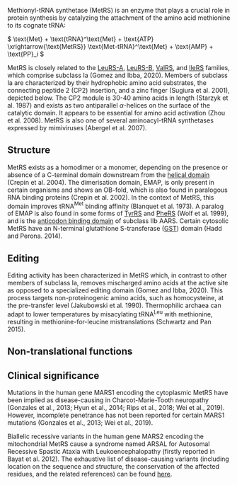 
Methionyl-tRNA synthetase (MetRS) is an enzyme that plays a crucial role in protein synthesis by catalyzing the attachment of the amino acid methionine to its cognate tRNA:





$ \text{Met} + \text{tRNA}^\text{Met} + \text{ATP} \xrightarrow{\text{MetRS}} \text{Met-tRNA}^\text{Met} + \text{AMP} + \text{PP}_i  $



MetRS is closely related to the [LeuRS-A](/class1/leu2), [LeuRS-B](/class1/leu1), [ValRS](/class1/val), and [IleRS](/class1/ile) families, which comprise subclass Ia (Gomez and Ibba, 2020).
Members of subclass Ia are characterized by their hydrophobic amino acid substrates, the connecting peptide 2 (CP2) insertion, and a zinc finger (Sugiura et al. 2001), depicted below. 
The CP2 module is 30-40 amino acids in length (Starzyk et al. 1987) and exists as two antiparallel $\alpha$-helices on the surface of the catalytic domain. 
It appears to be essential for amino acid activation (Zhou et al. 2008).
MetRS is also one of several aminoacyl-tRNA synthetases expressed by mimiviruses (Abergel et al. 2007).



## Structure

MetRS exists as a homodimer or a monomer, depending on the presence or absence of a C-terminal domain downstream from the [helical domain](/superfamily/class1/Anticodon_binding_domain_CRIMVL) (Crepin et al. 2004). 
The dimerisation domain, EMAP, is only present in certain organisms and shows an OB-fold, which is also found in paralogous RNA binding proteins (Crepin et al. 2002). 
In the context of MetRS, this domain improves tRNA$^\text{Met}$ binding affinity (Blanquet et al. 1973). 
A paralog of EMAP is also found in some forms of [TyrRS](/class1/tyr) and [PheRS](/class2/phe2) (Wolf et al. 1999), and is the [anticodon binding domain](/superfamily/class2/Anticodon_binding_domain_DNK) of subclass IIb AARS.
Certain cytosolic MetRS have an N-terminal glutathione S-transferase ([GST](/superfamily/class1/GST)) domain (Hadd and Perona. 2014).




## Editing

Editing activity has been characterized in MetRS which, in contrast to other members of subclass Ia, removes mischarged amino acids at the active site as opposed to a specialized editing domain (Gomez and Ibba, 2020). 
This process targets non-proteinogenic amino acids, such as homocysteine, at the pre-transfer level (Jakubowski et al. 1990).
Thermophilic archaea can adapt to lower temperatures by misacylating tRNA$^\text{Leu}$ with methionine, resulting in methionine-for-leucine mistranslations (Schwartz and Pan 2015).



## Non-translational functions


## Clinical significance
Mutations in the human gene MARS1 encoding the cytoplasmic MetRS have been implied as disease-causing in Charcot-Marie-Tooth neuropathy (Gonzales et al., 2013; Hyun et al., 2014; Rips et al., 2018; Wei et al., 2019). However, incomplete penetrance has not been reported for certain MARS1 mutations (Gonzales et al., 2013; Wei et al., 2019). 

Biallelic recessive variants in the human gene MARS2 encoding the mitochondrial MetRS cause a syndrome named ARSAL for Autosomal Recessive Spastic Ataxia with Leukoencephalopathy (firstly reported in Bayat et al. 2012). The exhaustive list of disease-causing variants (including location on the sequence and structure, the conservation of the affected residues, and the related references) can be found [here](http://misynpat.org/misynpat/PageMaker.rvt?name=MARS2).





